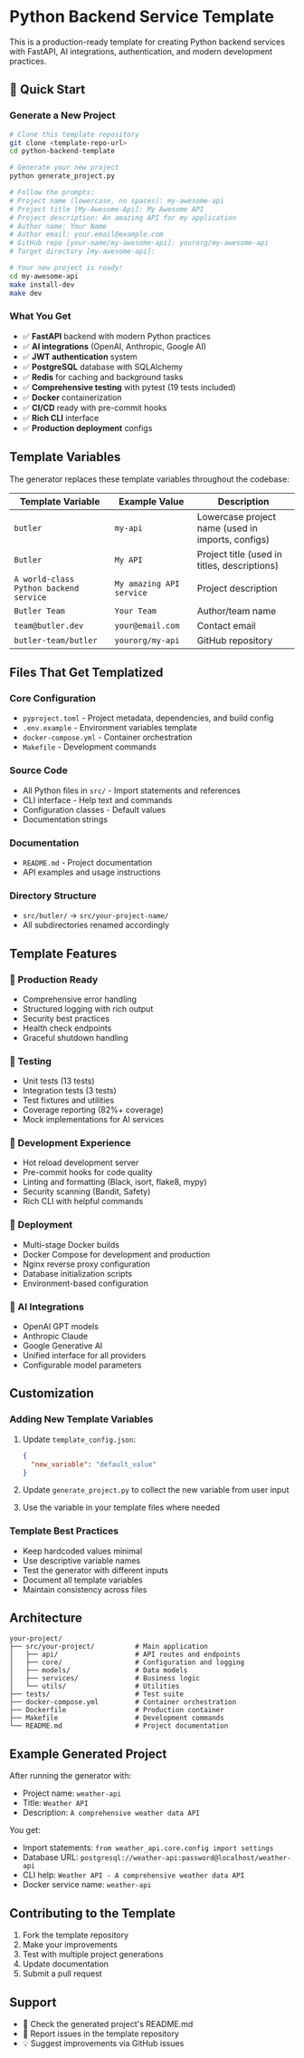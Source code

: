 # Python Backend Service Template

This is a production-ready template for creating Python backend services with FastAPI, AI integrations, authentication, and modern development practices.

## 🚀 Quick Start

### Generate a New Project

```bash
# Clone this template repository
git clone <template-repo-url>
cd python-backend-template

# Generate your new project
python generate_project.py

# Follow the prompts:
# Project name (lowercase, no spaces): my-awesome-api
# Project title [My-Awesome-Api]: My Awesome API
# Project description: An amazing API for my application
# Author name: Your Name
# Author email: your.email@example.com
# GitHub repo [your-name/my-awesome-api]: yourorg/my-awesome-api
# Target directory [my-awesome-api]: 

# Your new project is ready!
cd my-awesome-api
make install-dev
make dev
```

### What You Get

- ✅ **FastAPI** backend with modern Python practices
- ✅ **AI integrations** (OpenAI, Anthropic, Google AI)
- ✅ **JWT authentication** system
- ✅ **PostgreSQL** database with SQLAlchemy
- ✅ **Redis** for caching and background tasks
- ✅ **Comprehensive testing** with pytest (19 tests included)
- ✅ **Docker** containerization
- ✅ **CI/CD** ready with pre-commit hooks
- ✅ **Rich CLI** interface
- ✅ **Production deployment** configs

## Template Variables

The generator replaces these template variables throughout the codebase:

| Template Variable | Example Value | Description |
|------------------|---------------|-------------|
| `butler` | `my-api` | Lowercase project name (used in imports, configs) |
| `Butler` | `My API` | Project title (used in titles, descriptions) |
| `A world-class Python backend service` | `My amazing API service` | Project description |
| `Butler Team` | `Your Team` | Author/team name |
| `team@butler.dev` | `your@email.com` | Contact email |
| `butler-team/butler` | `yourorg/my-api` | GitHub repository |

## Files That Get Templatized

### Core Configuration
- `pyproject.toml` - Project metadata, dependencies, and build config
- `.env.example` - Environment variables template
- `docker-compose.yml` - Container orchestration
- `Makefile` - Development commands

### Source Code
- All Python files in `src/` - Import statements and references
- CLI interface - Help text and commands
- Configuration classes - Default values
- Documentation strings

### Documentation
- `README.md` - Project documentation
- API examples and usage instructions

### Directory Structure
- `src/butler/` → `src/your-project-name/`
- All subdirectories renamed accordingly

## Template Features

### 🎯 Production Ready
- Comprehensive error handling
- Structured logging with rich output
- Security best practices
- Health check endpoints
- Graceful shutdown handling

### 🧪 Testing
- Unit tests (13 tests)
- Integration tests (3 tests)
- Test fixtures and utilities
- Coverage reporting (82%+ coverage)
- Mock implementations for AI services

### 🚀 Development Experience
- Hot reload development server
- Pre-commit hooks for code quality
- Linting and formatting (Black, isort, flake8, mypy)
- Security scanning (Bandit, Safety)
- Rich CLI with helpful commands

### 🐳 Deployment
- Multi-stage Docker builds
- Docker Compose for development and production
- Nginx reverse proxy configuration
- Database initialization scripts
- Environment-based configuration

### 🤖 AI Integrations
- OpenAI GPT models
- Anthropic Claude
- Google Generative AI
- Unified interface for all providers
- Configurable model parameters

## Customization

### Adding New Template Variables

1. Update `template_config.json`:
   ```json
   {
     "new_variable": "default_value"
   }
   ```

2. Update `generate_project.py` to collect the new variable from user input

3. Use the variable in your template files where needed

### Template Best Practices

- Keep hardcoded values minimal
- Use descriptive variable names
- Test the generator with different inputs
- Document all template variables
- Maintain consistency across files

## Architecture

```
your-project/
├── src/your-project/          # Main application
│   ├── api/                   # API routes and endpoints
│   ├── core/                  # Configuration and logging
│   ├── models/                # Data models
│   ├── services/              # Business logic
│   └── utils/                 # Utilities
├── tests/                     # Test suite
├── docker-compose.yml         # Container orchestration
├── Dockerfile                 # Production container
├── Makefile                   # Development commands
└── README.md                  # Project documentation
```

## Example Generated Project

After running the generator with:
- Project name: `weather-api`
- Title: `Weather API`
- Description: `A comprehensive weather data API`

You get:
- Import statements: `from weather_api.core.config import settings`
- Database URL: `postgresql://weather-api:password@localhost/weather-api`
- CLI help: `Weather API - A comprehensive weather data API`
- Docker service name: `weather-api`

## Contributing to the Template

1. Fork the template repository
2. Make your improvements
3. Test with multiple project generations
4. Update documentation
5. Submit a pull request

## Support

- 📖 Check the generated project's README.md
- 🐛 Report issues in the template repository
- 💡 Suggest improvements via GitHub issues